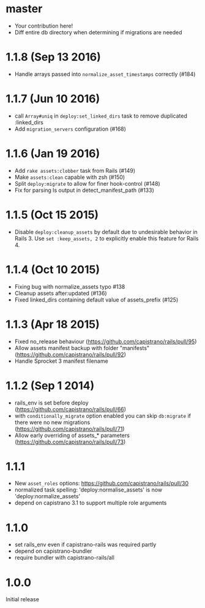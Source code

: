 # master

* Your contribution here!
* Diff entire db directory when determining if migrations are needed

# 1.1.8 (Sep 13 2016)

* Handle arrays passed into `normalize_asset_timestamps` correctly (#184)

# 1.1.7 (Jun 10 2016)

* call `Array#uniq` in `deploy:set_linked_dirs` task to remove duplicated :linked_dirs
* Add `migration_servers` configuration (#168)

# 1.1.6 (Jan 19 2016)

* Add `rake assets:clobber` task from Rails (#149)
* Make `assets:clean` capable with zsh (#150)
* Split `deploy:migrate` to allow for finer hook-control (#148)
* Fix for parsing ls output in detect_manifest_path (#133)

# 1.1.5 (Oct 15 2015)

* Disable `deploy:cleanup_assets` by default due to undesirable behavior in Rails 3. Use `set :keep_assets, 2` to explicitly enable this feature for Rails 4.

# 1.1.4 (Oct 10 2015)

* Fixing bug with normalize_assets typo #138
* Cleanup assets after:updated (#136)
* Fixed linked_dirs containing default value of assets_prefix (#125)

# 1.1.3 (Apr 18 2015)

* Fixed no_release behaviour (https://github.com/capistrano/rails/pull/95)
* Allow assets manifest backup with folder "manifests" (https://github.com/capistrano/rails/pull/92)
* Handle Sprocket 3 manifest filename

# 1.1.2 (Sep 1 2014)

* rails_env is set before deploy (https://github.com/capistrano/rails/pull/66)
* with `conditionally_migrate` option enabled you can skip `db:migrate` if there were no new migrations (https://github.com/capistrano/rails/pull/71)
* Allow early overriding of assets_* parameters (https://github.com/capistrano/rails/pull/73)

# 1.1.1

* New `asset_roles` options: https://github.com/capistrano/rails/pull/30
* normalized task spelling: 'deploy:normalise_assets' is now 'deploy:normalize_assets'
* depend on capistrano 3.1 to support multiple role arguments

# 1.1.0

* set rails_env even if capistrano-rails was required partly
* depend on capistrano-bundler
* require bundler with capistrano-rails/all

# 1.0.0

Initial release
